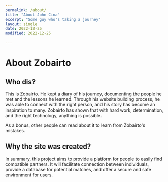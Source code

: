 ```yaml
---
permalink: /about/
title: "About John Cina"
excerpt: "Some guy who's taking a journey"
layout: single
date: 2022-12-25
modified: 2022-12-25

---
```

# About Zobairto
## Who dis?
This is Zobairto. He kept a diary of his journey, documenting the people he met and the lessons he learned. Through his website building process, he was able to connect with the right person, and his story has become an inspiration to many. Zobairto has shown that with hard work, determination, and the right technology, anything is possible.

As a bonus, other people can read about it to learn from Zobairto's mistakes. 

## Why the site was created?
In summary, this project aims to provide a platform for people to easily find compatible partners. It will facilitate connection between individuals, provide a database for potential matches, and offer a secure and safe environment for users.